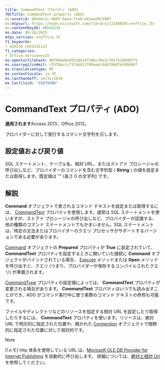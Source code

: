 ```yaml
---
title: CommandText プロパティ (ADO)
TOCTitle: CommandText property (ADO)
ms:assetid: 0debec1c-068f-0aea-fce8-e61aa39c5907
ms:mtpsurl: https://msdn.microsoft.com/library/JJ248859(v=office.15)
ms:contentKeyID: 48543234
ms.date: 09/18/2015
mtps_version: v=office.15
f1_keywords:
- ado210.chm1231123
f1_categories:
- Office.Version=v15
ms.openlocfilehash: 86f69be8ed9216619f10bc70e2c701fb109d0ff5
ms.sourcegitcommit: c557bbcccf37a6011f89aae1ddd399dfe549d087
ms.translationtype: MT
ms.contentlocale: ja-JP
ms.lasthandoff: 10/31/2018
ms.locfileid: "25879306"
---
```

# <a name="commandtext-property-ado"></a>CommandText プロパティ (ADO)


**適用されます**Access 2013、Office 2013。

プロバイダーに対して発行するコマンド文字列を示します。

## <a name="settings-and-return-values"></a>設定値および戻り値

SQL ステートメント、テーブル名、相対 URL、またはストアド プロシージャの呼び出しなど、プロバイダーのコマンドを含む文字列型 ( **String** ) の値を設定または取得します。既定値は "" (長さ 0 の文字列) です。

## <a name="remarks"></a>解説

**Command** オブジェクトで表されるコマンド テキストを設定または取得するには、 [CommandText](command-object-ado.md) プロパティを使用します。通常は SQL ステートメントを使いますが、ストアド プロシージャの呼び出しなど、プロバイダーが認識する、他の種類のコマンド ステートメントでもかまいません。SQL ステートメントは、特定の文法またはプロバイダーのクエリ プロセッサがサポートするバージョンである必要があります。

[Command](prepared-property-ado.md) オブジェクトの **Prepared** プロパティが **True** に設定されていて、 **CommandText** プロパティを設定するときに開いていた接続に **Command** オブジェクトがバインドされている場合、 [Execute](https://docs.microsoft.com/office/vba/access/concepts/miscellaneous/execute-method-ado-command) メソッドまたは **Open** メソッドを呼び出すと、クエリ (つまり、プロバイダーが保存するコンパイルされたクエリ) が準備されます。

[CommandType](commandtype-property-ado.md) プロパティの設定値によっては、 **CommandText** プロパティが変更される場合があります。 **CommandText** プロパティはいつでも読み出すことができ、ADO がコマンド実行中に使う実際のコマンド テキストの参照も可能です。

ファイルやディレクトリなどのリソースを指定する相対 URL を設定したり取得したりするには、 **CommandText** プロパティを使います。リソースは、絶対 URL で明示的に指定された位置や、開かれた [Connection](connection-object-ado.md) オブジェクトで暗黙的に指定された位置に対して相対的です。


> [!NOTE]
> [!メモ] http 体系を使用している URL は、[Microsoft OLE DB Provider for Internet Publishing](microsoft-ole-db-provider-for-internet-publishing.md) を自動的に呼び出します。 詳細については、[絶対と相対 Url](absolute-and-relative-urls.md)を参照してください。


